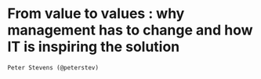 # From value to values : why management has to change and how IT is inspiring the solution
    Peter Stevens (@peterstev)

## 
